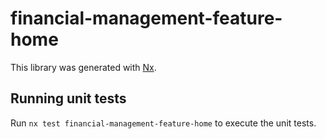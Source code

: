 # financial-management-feature-home

This library was generated with [Nx](https://nx.dev).

## Running unit tests

Run `nx test financial-management-feature-home` to execute the unit tests.
